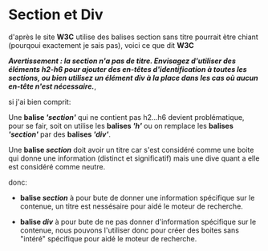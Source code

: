 # Section et Div

d'après le site **W3C** utilise des balises section sans titre pourrait ètre chiant (pourqoui exactement je sais pas), voici ce que dit **W3C**

**_Avertissement : la section n'a pas de titre. Envisagez d'utiliser des éléments h2-h6 pour ajouter des en-têtes d'identification à toutes les sections, ou bien utilisez un élément div à la place dans les cas où aucun en-tête n'est nécessaire._**,

si j'ai bien comprit:

Une **balise _'section'_**  qui ne contient pas h2...h6 devient problématique, pour se fair, soit on utilise les **balises _'h'_** ou on remplace les **balises _'section'_** par des **balises _'div'_**.

Une **balise _section_** doit avoir un titre car s'est considéré comme une boite qui donne une information (distinct et significatif) mais une dive quant a elle est considéré comme neutre.

donc: 

- **balise _section_** à pour bute de donner une information spécifique sur le contenue, un titre est nessésaire pour aidé le moteur de recherche.

- **balise _div_** à pour bute de ne pas donner d'information spécifique sur le contenue, nous pouvons l'utiliser donc pour créer des boites sans "intéré" spécifique pour aidé le moteur de recherche.  

